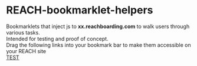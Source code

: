 # REACH-bookmarklet-helpers

Bookmarklets that inject js to <b>xx.reachboarding.com</b> to walk users through various tasks.
<br>
Intended for testing and proof of concept.
<br>
Drag the following links into your bookmark bar to make them accessible on your REACH site
<br>
[TEST](javascript:(function(){alert(0);})();)
